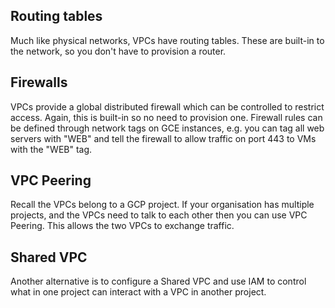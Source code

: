 ## Routing tables
Much like physical networks, VPCs have routing tables.
These are built-in to the network, so you don't have to provision a router.

## Firewalls
VPCs provide a global distributed firewall which can be controlled to restrict access.
Again, this is built-in so no need to provision one.
Firewall rules can be defined through network tags on GCE instances, e.g. you can tag all web servers with "WEB" and tell the firewall to allow traffic on port 443 to VMs with the "WEB" tag.

## VPC Peering
Recall the VPCs belong to a GCP project. If your organisation has multiple projects, and the VPCs need to talk to each other then you can use VPC Peering.
This allows the two VPCs to exchange traffic.

## Shared VPC
Another alternative is to configure a Shared VPC and use IAM to control what in one project can interact with a VPC in another project.
